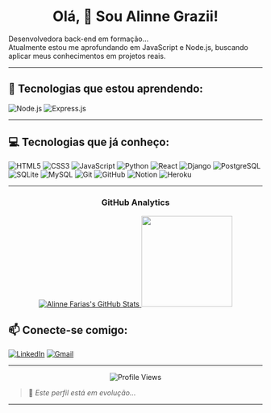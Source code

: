 
<h1 align="center">Olá, 👋 Sou Alinne Grazii!</h1>


Desenvolvedora back-end em formação... <br>
Atualmente estou me aprofundando em JavaScript e Node.js, buscando aplicar meus conhecimentos em projetos reais.

---

## 🌱 Tecnologias que estou aprendendo:

![Node.js](https://img.shields.io/badge/-Node.js-339933?style=flat&logo=node.js)
![Express.js](https://img.shields.io/badge/-Express.js-000000?style=flat&logo=express&logoColor=white)

---

## 💻 Tecnologias que já conheço:


![HTML5](https://img.shields.io/badge/-HTML5-E34F26?style=flat&logo=html5&logoColor=white) 
![CSS3](https://img.shields.io/badge/-CSS3-1572B6?style=flat&logo=css3&logoColor=white) 
![JavaScript](https://img.shields.io/badge/-JavaScript-F7DF1E?style=flat&logo=javascript) 
![Python](https://img.shields.io/badge/-Python-3776AB?style=flat&logo=python&logoColor=white) 
![React](https://img.shields.io/badge/-React-61DAFB?style=flat&logo=react&logoColor=white) 
![Django](https://img.shields.io/badge/-Django-092E20?style=flat&logo=django&logoColor=white) 
![PostgreSQL](https://img.shields.io/badge/-PostgreSQL-316192?style=flat&logo=postgresql&logoColor=white) 
![SQLite](https://img.shields.io/badge/-SQLite-003B57?style=flat&logo=sqlite&logoColor=white) 
![MySQL](https://img.shields.io/badge/-MySQL-4479A1?style=flat&logo=mysql&logoColor=white) 
![Git](https://img.shields.io/badge/-Git-F05032?style=flat&logo=git&logoColor=white) 
![GitHub](https://img.shields.io/badge/-GitHub-181717?style=flat&logo=github&logoColor=white) 
![Notion](https://img.shields.io/badge/-Notion-000000?style=flat&logo=notion&logoColor=white)
![Heroku](https://img.shields.io/badge/-Heroku-430098?style=flat&logo=heroku&logoColor=white) 

---

<h3 align="center">GitHub Analytics</h3>
<p align="center">
<a href="https://github.com/AVS1508">
  <img src="https://github-readme-stats.vercel.app/api?username=alinnegrazielle&show_icons=true&theme=dark" alt="Alinne Farias's GitHub Stats" />
  
  <img height="180em" src="https://github-readme-stats-eight-theta.vercel.app/api/top-langs/?username=alinnegrazielle&layout=compact&langs_count=8&theme=dark" />
</a>
</p>


## 📫 Conecte-se comigo:
<a href="https://www.linkedin.com/in/alinne-farias/" target="_blank">
<img src="https://img.shields.io/badge/-LinkedIn-%230077B5?style=for-the-badge&logo=linkedin&logoColor=white" alt="LinkedIn"/></a>
<a href="https://alinnegraziellecontato@gmail.com">
<img src="https://img.shields.io/badge/-Gmail-%23333?style=for-the-badge&logo=gmail&logoColor=white" alt="Gmail"/></a>

---

<p align="center">
  <img src="https://komarev.com/ghpvc/?username=alinnegrazielle&style=flat" alt="Profile Views">
</p>  

> 🚧 *Este perfil está em evolução...*


---
